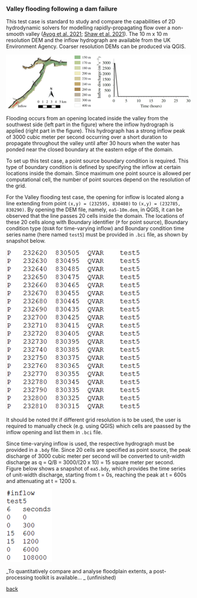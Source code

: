 ### Valley flooding following a dam failure

This test case is standard to study and compare the capabilities of 2D hydrodynamic solvers for modelling rapidly-propagating flow over a non-smooth valley ([Ayog et al. 2021](https://www.sciencedirect.com/science/article/abs/pii/S0022169420313858); [Shaw et al. 2021](https://gmd.copernicus.org/preprints/gmd-2020-340/)). The 10 m x 10 m resolution DEM and the inflow hydrograph are available from the UK Environment Agency. Coarser resolution DEMs can be produced via QGIS. 


![Image](/Figures/Fig_7G.jpg)


Flooding occurs from an opening located inside the valley from the southwest side (left part in the figure) where the inflow hydrograph is applied (right part in the figure). This hydrograph has a strong inflow peak of 3000 cubic meter per second occurring over a short duration to propagate throughout the valley until after 30 hours when the water has ponded near the closed boundary at the eastern edge of the domain. 

To set up this test case, a point source boundary condition is required. This type of boundary condition is defined by specifying the inflow at certain locations inside the domain. Since maximum one point source is allowed per computational cell, the number of point sources depend on the resolution of the grid. 

For the Valley flooding test case, the opening for inflow is located along a line extending from point `(x,y) = (232595, 830480)` to `(x,y) = (232785, 830290)`. By opening the DEM file, namely, `ea5-10m.dem`, in QGIS, it can be observed that the line passes 20 cells inside the domain. The locations of these 20 cells along with Boundary identifier (`P` for point source), Boundary condition type (`QVAR` for time-varying inflow) and Boundary condition time series name (here named `test5`) must be provided in `.bci` file, as shown by snapshot below.

![image](/Figures/ea5_1.PNG)

It should be noted tht if different grid resolution is to be used, the user is required to manually check (e.g. using QGIS) which cells are paassed by the inflow opening and list them in `.bci` file. 

Since time-varying inflow is used, the respective hydrograph must be provided in a `.bdy` file. Since 20 cells are specified as point source, the peak discharge of 3000 cubic meter per second will be converted to unit-width discharge as q = Q/B = 3000/(20 x 10) = 15 square meter per second. Figure below shows a snapshot of `ea5.bdy`, which provides the time series of unit-width discharge, starting from t = 0s, reaching the peak at t = 600s and attenuating at t = 1200 s. 

![image](/Figures/ea5_2.PNG)


_To quantitatively compare and analyse floodplain extents, a post-processing toolkit is available… _ (unfinished)



[back](/LISFLOOD8.0.md)
